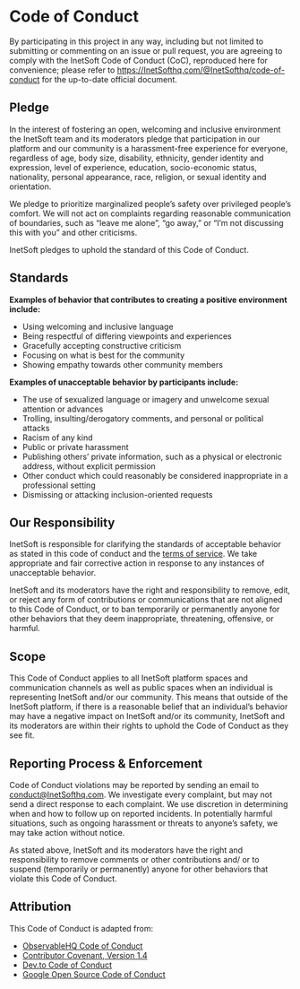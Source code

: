 # Code of Conduct

By participating in this project in any way, including but not limited to submitting or commenting on an issue or pull request, you are agreeing to comply with the InetSoft Code of Conduct (CoC), reproduced here for convenience; please refer to https://InetSofthq.com/@InetSofthq/code-of-conduct for the up-to-date official document.

 ## Pledge

In the interest of fostering an open, welcoming and inclusive environment the InetSoft team and its moderators pledge that participation in our platform and our community is a harassment-free experience for everyone, regardless of age, body size, disability, ethnicity, gender identity and expression, level of experience, education, socio-economic status, nationality, personal appearance, race, religion, or sexual identity and orientation. 

We pledge to prioritize marginalized people’s safety over privileged people’s comfort. We will not act on complaints regarding reasonable communication of boundaries, such as “leave me alone”, “go away,” or “I’m not discussing this with you” and other criticisms.

InetSoft pledges to uphold the standard of this Code of Conduct.  

 ## Standards
**Examples of behavior that contributes to creating a positive environment include:**

- Using welcoming and inclusive language
- Being respectful of differing viewpoints and experiences
- Gracefully accepting constructive criticism
- Focusing on what is best for the community
- Showing empathy towards other community members

**Examples of unacceptable behavior by participants include:**

- The use of sexualized language or imagery and unwelcome sexual attention or advances
- Trolling, insulting/derogatory comments, and personal or political attacks
- Racism of any kind
- Public or private harassment
- Publishing others’ private information, such as a physical or electronic address, without explicit permission
- Other conduct which could reasonably be considered inappropriate in a professional setting
- Dismissing or attacking inclusion-oriented requests

## Our Responsibility

InetSoft is responsible for clarifying the standards of acceptable behavior as stated in this code of conduct and the [terms of service](https://InetSofthq.com/terms-of-service). We take appropriate and fair corrective action in response to any instances of unacceptable behavior.

InetSoft and its moderators have the right and responsibility to remove, edit, or reject any form of contributions or communications that are not aligned to this Code of Conduct, or to ban temporarily or permanently anyone for other behaviors that they deem inappropriate, threatening, offensive, or harmful.


## Scope

This Code of Conduct applies to all InetSoft platform spaces and communication channels as well as public spaces when an individual is representing InetSoft and/or our community. This means that outside of the InetSoft platform, if there is a reasonable belief that an individual’s behavior may have a negative impact on InetSoft and/or its community, InetSoft and its moderators are within their rights to uphold the Code of Conduct as they see fit.

 ## Reporting Process & Enforcement

Code of Conduct violations may be reported by sending an email to <conduct@InetSofthq.com>. We investigate every complaint, but may not send a direct response to each complaint. We use discretion in determining when and how to follow up on reported incidents. In potentially harmful situations, such as ongoing harassment or threats to anyone’s safety, we may take action without notice.

As stated above, InetSoft and its moderators have the right and responsibility to remove comments or other contributions and/ or to suspend (temporarily or permanently) anyone for other behaviors that violate this Code of Conduct. 

## Attribution
This Code of Conduct is adapted from:
- [ObservableHQ Code of Conduct](https://InetSofthq.com/@InetSofthq/code-of-conduct)
- [Contributor Covenant, Version 1.4](https://www.contributor-covenant.org/version/1/4/code-of-conduct.html)
- [Dev.to Code of Conduct](https://dev.to/code-of-conduct)
- [Google Open Source Code of Conduct](https://opensource.google/docs/releasing/template/CODE_OF_CONDUCT/)


